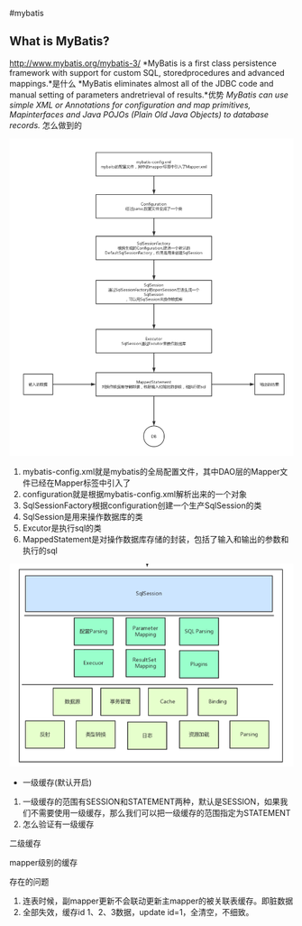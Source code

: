 #mybatis 

## What is MyBatis? 

http://www.mybatis.org/mybatis-3/
*MyBatis is a first class persistence framework with support for custom SQL, storedprocedures and advanced mappings.*是什么
*MyBatis eliminates almost all of the JDBC code and manual setting of parameters andretrieval of results.*优势
*MyBatis can use simple XML or Annotations for configuration and map primitives, Mapinterfaces and Java POJOs (Plain Old Java Objects) to database records.* 怎么做到的 





![img](mybatis.assets/15353230911535mN3230iW91.jpg)



1. mybatis-config.xml就是mybatis的全局配置文件，其中DAO层的Mapper文件已经在Mapper标签中引入了
2. configuration就是根据mybatis-config.xml解析出来的一个对象
3. SqlSessionFactory根据configuration创建一个生产SqlSession的类
4. SqlSession是用来操作数据库的类
5. Excutor是执行sql的类
6. MappedStatement是对操作数据库存储的封装，包括了输入和输出的参数和执行的sql







![1564558872107](mybatis.assets/1564558872107.png)







- 一级缓存(默认开启)

1.  一级缓存的范围有SESSION和STATEMENT两种，默认是SESSION，如果我们不需要使用一级缓存，那么我们可以把一级缓存的范围指定为STATEMENT
2. 怎么验证有一级缓存

二级缓存

mapper级别的缓存

存在的问题

1. 连表时候，副mapper更新不会联动更新主mapper的被关联表缓存。即脏数据
2. 全部失效，缓存id 1、2、3数据，update id=1，全清空，不细致。